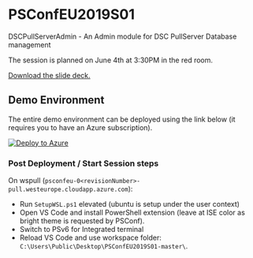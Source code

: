 # PSConfEU2019S01

DSCPullServerAdmin - An Admin module for DSC PullServer Database management

The session is planned on June 4th at 3:30PM in the red room.

[Download the slide deck.](https://raw.githubusercontent.com/bgelens/PSConfEU2019S01/master/DSCPullServerAdmin.pptx)

## Demo Environment

The entire demo environment can be deployed using the link below (it requires you to have an Azure subscription).

[![Deploy to Azure](http://azuredeploy.net/deploybutton.png)](https://portal.azure.com/#create/Microsoft.Template/uri/https%3A%2F%2Fraw.githubusercontent.com%2Fbgelens%2FPSConfEU2019S01%2Fmaster%2Fdeploy.json)

### Post Deployment / Start Session steps

On wspull (`psconfeu-0<revisionNumber>-pull.westeurope.cloudapp.azure.com`):

* Run `SetupWSL.ps1` elevated (ubuntu is setup under the user context)
* Open VS Code and install PowerShell extension (leave at ISE color as bright theme is requested by PSConf).
* Switch to PSv6 for Integrated terminal
* Reload VS Code and use workspace folder: `C:\Users\Public\Desktop\PSConfEU2019S01-master\`.
